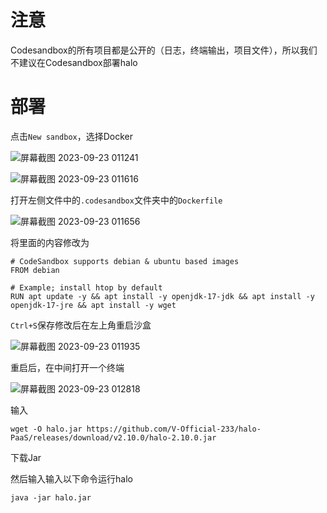 # 注意

Codesandbox的所有项目都是公开的（日志，终端输出，项目文件），所以我们不建议在Codesandbox部署halo

# 部署
点击`New sandbox`，选择Docker

![屏幕截图 2023-09-23 011241](https://github.com/V-Official-233/halo-PaaS/assets/104217168/421dd586-1a87-4fd9-a8e1-2fe1a7bdda1d)

![屏幕截图 2023-09-23 011616](https://github.com/V-Official-233/halo-PaaS/assets/104217168/2b0e90cc-cb7e-4337-8507-51370421cb67)

打开左侧文件中的`.codesandbox`文件夹中的`Dockerfile`

![屏幕截图 2023-09-23 011656](https://github.com/V-Official-233/halo-PaaS/assets/104217168/f4ab0d5f-2eee-4cc0-8a8b-d4386bf8c463)

将里面的内容修改为
```
# CodeSandbox supports debian & ubuntu based images
FROM debian

# Example; install htop by default
RUN apt update -y && apt install -y openjdk-17-jdk && apt install -y openjdk-17-jre && apt install -y wget
```
`Ctrl+S`保存修改后在左上角重启沙盒

![屏幕截图 2023-09-23 011935](https://github.com/V-Official-233/halo-PaaS/assets/104217168/601c1b54-ea8c-4520-a884-bc9b5703025b)

重启后，在中间打开一个终端

![屏幕截图 2023-09-23 012818](https://github.com/V-Official-233/halo-PaaS/assets/104217168/7495306c-eb2a-4b28-bf02-4eb1ab11b162)

输入
```
wget -O halo.jar https://github.com/V-Official-233/halo-PaaS/releases/download/v2.10.0/halo-2.10.0.jar
```

下载Jar

然后输入输入以下命令运行halo
```
java -jar halo.jar
```


